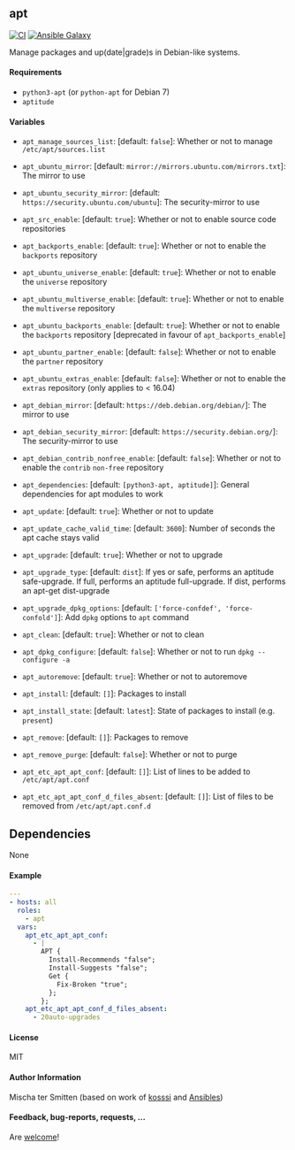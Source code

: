 ## apt

[![CI](https://github.com/Oefenweb/ansible-apt/workflows/CI/badge.svg)](https://github.com/Oefenweb/ansible-apt/actions?query=workflow%3ACI)
[![Ansible Galaxy](http://img.shields.io/badge/ansible--galaxy-apt-blue.svg)](https://galaxy.ansible.com/Oefenweb/apt)

Manage packages and up(date|grade)s in Debian-like systems.

#### Requirements

* `python3-apt` (or `python-apt` for Debian 7)
* `aptitude`

#### Variables

* `apt_manage_sources_list`: [default: `false`]: Whether or not to manage `/etc/apt/sources.list`
* `apt_ubuntu_mirror`: [default: `mirror://mirrors.ubuntu.com/mirrors.txt`]: The mirror to use
* `apt_ubuntu_security_mirror`: [default: `https://security.ubuntu.com/ubuntu`]: The security-mirror to use
* `apt_src_enable`: [default: `true`]: Whether or not to enable source code repositories
* `apt_backports_enable`: [default: `true`]: Whether or not to enable the `backports` repository
* `apt_ubuntu_universe_enable`: [default: `true`]: Whether or not to enable the `universe` repository
* `apt_ubuntu_multiverse_enable`: [default: `true`]: Whether or not to enable the `multiverse` repository
* `apt_ubuntu_backports_enable`: [default: `true`]: Whether or not to enable the `backports` repository [deprecated in favour of `apt_backports_enable`]
* `apt_ubuntu_partner_enable`: [default: `false`]: Whether or not to enable the `partner` repository
* `apt_ubuntu_extras_enable`: [default: `false`]: Whether or not to enable the `extras` repository (only applies to < 16.04)
* `apt_debian_mirror`: [default: `https://deb.debian.org/debian/`]: The mirror to use
* `apt_debian_security_mirror`: [default: `https://security.debian.org/`]: The security-mirror to use
* `apt_debian_contrib_nonfree_enable`: [default: `false`]: Whether or not to enable the `contrib` `non-free` repository

* `apt_dependencies`: [default: `[python3-apt, aptitude]`]: General dependencies for apt modules to work
* `apt_update`: [default: `true`]: Whether or not to update
* `apt_update_cache_valid_time`: [default: `3600`]: Number of seconds the apt cache stays valid
* `apt_upgrade`: [default: `true`]: Whether or not to upgrade
* `apt_upgrade_type`: [default: `dist`]: If yes or safe, performs an aptitude safe-upgrade. If full, performs an aptitude full-upgrade. If dist, performs an apt-get dist-upgrade
* `apt_upgrade_dpkg_options`: [default: `['force-confdef', 'force-confold']`]: Add `dpkg` options to `apt` command
* `apt_clean`: [default: `true`]: Whether or not to clean
* `apt_dpkg_configure`: [default: `false`]: Whether or not to run `dpkg --configure -a`
* `apt_autoremove`: [default: `true`]: Whether or not to autoremove
* `apt_install`: [default: `[]`]: Packages to install
* `apt_install_state`: [default: `latest`]: State of packages to install (e.g. `present`)
* `apt_remove`: [default: `[]`]: Packages to remove
* `apt_remove_purge`: [default: `false`]: Whether or not to purge

* `apt_etc_apt_apt_conf`: [default: `[]`]: List of lines to be added to `/etc/apt/apt.conf`
* `apt_etc_apt_apt_conf_d_files_absent`: [default: `[]`]: List of files to be removed from `/etc/apt/apt.conf.d`

## Dependencies

None

#### Example

```yaml
---
- hosts: all
  roles:
    - apt
  vars:
    apt_etc_apt_apt_conf:
      - |
        APT {
          Install-Recommends "false";
          Install-Suggests "false";
          Get {
            Fix-Broken "true";
          };
        };
    apt_etc_apt_apt_conf_d_files_absent:
      - 20auto-upgrades
```

#### License

MIT

#### Author Information

Mischa ter Smitten (based on work of [kosssi](https://github.com/kosssi) and [Ansibles](https://github.com/Ansibles))

#### Feedback, bug-reports, requests, ...

Are [welcome](https://github.com/Oefenweb/ansible-apt/issues)!
